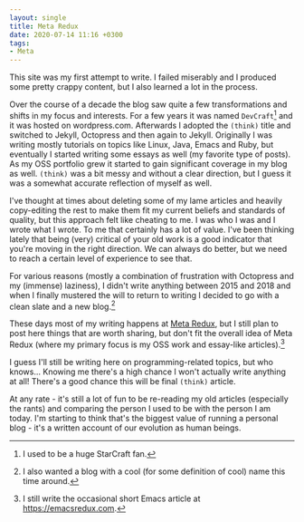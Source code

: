```yaml
---
layout: single
title: Meta Redux
date: 2020-07-14 11:16 +0300
tags:
- Meta
---
```


This site was my first attempt to write. I failed miserably and I produced some pretty
crappy content, but I also learned a lot in the process.

Over the course of a decade the blog saw quite a few transformations and shifts in my focus and interests.
For a few years it was named `DevCraft`[^1] and it was hosted on wordpress.com. Afterwards
I adopted the `(think)` title and switched to Jekyll, Octopress and then again to Jekyll.
Originally I was writing mostly tutorials on topics like Linux, Java, Emacs and Ruby, but eventually I started writing some essays
as well (my favorite type of posts). As my OSS portfolio grew it started to gain
significant coverage in my blog as well. `(think)` was a bit messy and without a clear
direction, but I guess it was a somewhat accurate reflection of myself as well.

I've thought at times about deleting some of my lame articles and heavily copy-editing
the rest to make them fit my current beliefs and standards of quality, but this approach
felt like cheating to me. I was who I was and I wrote what I wrote. To me that certainly
has a lot of value. I've been thinking lately that being (very) critical of your old work
is a good indicator that you're moving in the right direction. We can always do better,
but we need to reach a certain level of experience to see that.

For various reasons (mostly a combination of frustration with Octopress and my (immense) laziness), I didn't write
anything between 2015 and 2018 and when I finally mustered the will to return to writing
I decided to go with a clean slate and a new blog.[^2]

These days most of my writing happens at [Meta Redux](https://metaredux.com), but
I still plan to post here things that are worth sharing, but don't fit the overall
idea of Meta Redux (where my primary focus is my OSS work and essay-like articles).[^3]

I guess I'll still be writing here on programming-related topics, but who knows...
Knowing me there's a high chance I won't actually write anything at all! There's
a good chance this will be final `(think)` article.

At any rate - it's still a lot of fun to be re-reading my old articles (especially the rants)
and comparing the person I used to be with the person I am today.
I'm starting to think that's the biggest value of running a personal blog - it's
a written account of our evolution as human beings.

[^1]: I used to be a huge StarCraft fan.
[^2]: I also wanted a blog with a cool (for some definition of cool) name this time around.
[^3]: I still write the occasional short Emacs article at <https://emacsredux.com>.
